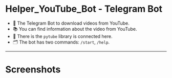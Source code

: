 # Helper_YouTube_Bot - Telegram Bot

- :floppy_disk: The Telegram Bot to download videos from YouTube.
- :books: You can find information about the video from YouTube.
- :pencil: There is the `pytube` library is connected here.
- :card_index_dividers: The bot has two commands: `/start`, `/help`.

---

# Screenshots
